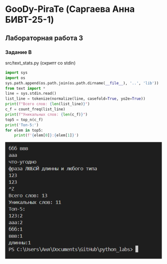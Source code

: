 # GooDy-PiraTe (Саргаева Анна БИВТ-25-1)

## Лабораторная работа 3

### Задание B
src/text_stats.py (скрипт со stdin)
```python
import sys
import os
sys.path.append(os.path.join(os.path.dirname(__file__), '..', 'lib'))
from text import *
line = sys.stdin.read()
list_line = tokenize(normalize(line, casefold=True, yo2e=True))
print(f"Всего слов: {len(list_line)}")
c_f = count_freq(list_line)
print(f"Уникальных слов: {len(c_f)}")
top5 = top_n(c_f)
print('Топ-5:')
for elem in top5:
    print(f'{elem[0]}:{elem[1]}')

```
![Картинка 1](./screenshots/main_img.png)

